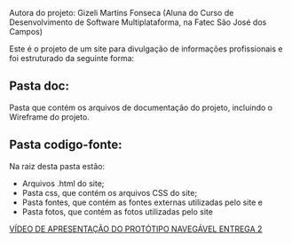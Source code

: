 Autora do projeto: Gizeli Martins Fonseca (Aluna do Curso de Desenvolvimento de Software Multiplataforma, na Fatec São José dos Campos)

Este é o projeto de um site para divulgação de informações profissionais e foi estruturado da seguinte forma:

## Pasta doc:
Pasta que contém os arquivos de documentação do projeto, incluindo o Wireframe do projeto.

## Pasta codigo-fonte:

Na raiz desta pasta estão: 
- Arquivos .html do site;
- Pasta css, que contém os arquivos CSS do site;
- Pasta fontes, que contém as fontes externas utilizadas pelo site e
- Pasta fotos, que contém as fotos utilizadas pelo site

[VÍDEO DE APRESENTAÇÃO DO PROTÓTIPO NAVEGÁVEL ENTREGA 2](https://www.youtube.com/watch?v=FzlN9p_lfQU)

